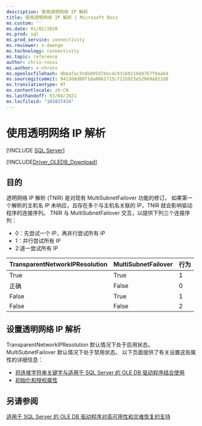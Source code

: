 ```yaml
---
description: 使用透明网络 IP 解析
title: 使用透明网络 IP 解析 | Microsoft Docs
ms.custom: ''
ms.date: 01/02/2020
ms.prod: sql
ms.prod_service: connectivity
ms.reviewer: v-daenge
ms.technology: connectivity
ms.topic: reference
author: chris-rossi
ms.author: v-chross
ms.openlocfilehash: dbbafac3c6b895d76ec4c931602194d767f9aabd
ms.sourcegitcommit: 9413ddd8071da8861715c721b923e52669a921d8
ms.translationtype: HT
ms.contentlocale: zh-CN
ms.lasthandoff: 03/04/2021
ms.locfileid: "101837434"
---
```

# <a name="using-transparent-network-ip-resolution"></a>使用透明网络 IP 解析
[!INCLUDE [SQL Server](../../../includes/applies-to-version/sql-asdb-asdbmi-asa-pdw.md)]

[!INCLUDE[Driver_OLEDB_Download](../../../includes/driver_oledb_download.md)]

## <a name="purpose"></a>目的
透明网络 IP 解析 (TNIR) 是对现有 MultiSubnetFailover 功能的修订。 如果第一个解析的主机名 IP 未响应，且存在多个与主机名关联的 IP，TNIR 就会影响驱动程序的连接序列。 TNIR 与 MultiSubnetFailover 交互，以提供下列三个连接序列：<br />
* 0：先尝试一个 IP，再并行尝试所有 IP
* 1：并行尝试所有 IP
* 2:逐一尝试所有 IP

|TransparentNetworkIPResolution|MultiSubnetFailover|行为|
|--------|--------|--------|
|True|True|1|
|正确|False|0|
|False|True|1|
|False|False|2|

## <a name="setting-transparent-network-ip-resolution"></a>设置透明网络 IP 解析
TransparentNetworkIPResolution 默认情况下处于启用状态。 MultiSubnetFailover 默认情况下处于禁用状态。 以下页面提供了有关设置这些属性的详细信息： 
- [将连接字符串关键字与适用于 SQL Server 的 OLE DB 驱动程序结合使用](..\applications\using-connection-string-keywords-with-oledb-driver-for-sql-server.md)
- [初始化和授权属性](..\ole-db-data-source-objects\initialization-and-authorization-properties.md)

## <a name="see-also"></a>另请参阅 
[适用于 SQL Server 的 OLE DB 驱动程序对高可用性和灾难恢复的支持](./oledb-driver-for-sql-server-support-for-high-availability-disaster-recovery.md)
